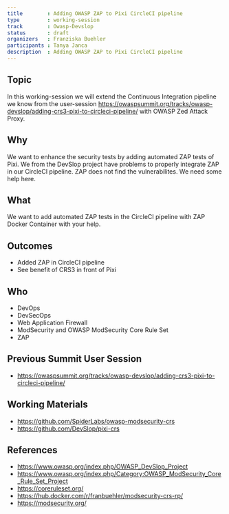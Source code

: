 ```yaml
---
title        : Adding OWASP ZAP to Pixi CircleCI pipeline
type         : working-session
track        : Owasp-Devslop
status       : draft
organizers   : Franziska Buehler
participants : Tanya Janca
description  : Adding OWASP ZAP to Pixi CircleCI pipeline
---
```


## Topic

In this working-session we will extend the Continuous Integration pipeline we know from the user-session https://owaspsummit.org/tracks/owasp-devslop/adding-crs3-pixi-to-circleci-pipeline/ with OWASP Zed Attack Proxy.

## Why

We want to enhance the security tests by adding automated ZAP tests of Pixi. We from the DevSlop project have problems to properly integrate ZAP in our CircleCI pipeline. ZAP does not find the vulnerabilites. We need some help here.

## What

We want to add automated ZAP tests in the CircleCI pipeline with ZAP Docker Container with your help.

## Outcomes

 - Added ZAP in CircleCI pipeline
 - See benefit of CRS3 in front of Pixi

## Who

 - DevOps
 - DevSecOps
 - Web Application Firewall
 - ModSecurity and OWASP ModSecurity Core Rule Set
 - ZAP

## Previous Summit User Session
 - https://owaspsummit.org/tracks/owasp-devslop/adding-crs3-pixi-to-circleci-pipeline/

## Working Materials
 - https://github.com/SpiderLabs/owasp-modsecurity-crs
 - https://github.com/DevSlop/pixi-crs

## References

 - https://www.owasp.org/index.php/OWASP_DevSlop_Project
 - https://www.owasp.org/index.php/Category:OWASP_ModSecurity_Core_Rule_Set_Project
 - https://coreruleset.org/
 - https://hub.docker.com/r/franbuehler/modsecurity-crs-rp/
 - https://modsecurity.org/

